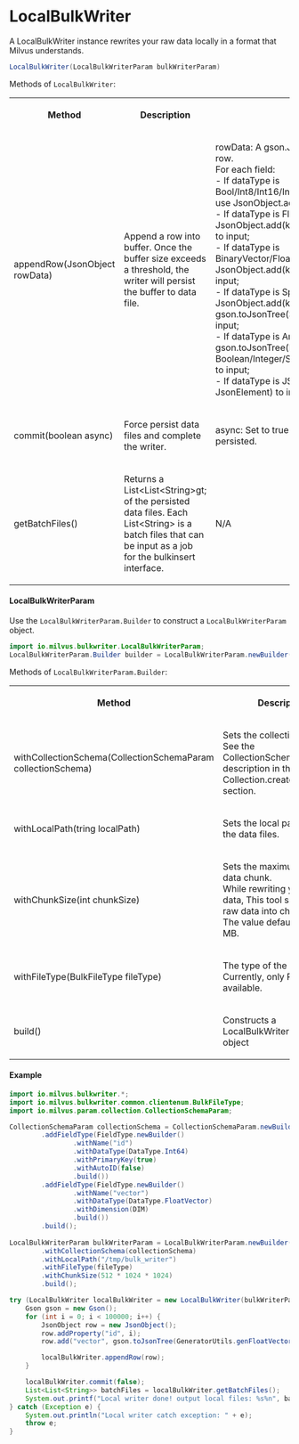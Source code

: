 # LocalBulkWriter

A LocalBulkWriter instance rewrites your raw data locally in a format that Milvus understands.

```java
LocalBulkWriter(LocalBulkWriterParam bulkWriterParam)
```

Methods of `LocalBulkWriter`:

<table>
    <tr>
        <th><p>Method</p></th>
        <th><p>Description</p></th>
        <th><p>Parameters</p></th>
    </tr>
    <tr>
        <td><p>appendRow(JsonObject rowData)</p></td>
        <td><p>Append a row into buffer. Once the buffer size exceeds a threshold, the writer will persist the buffer to data file.</p></td>
        <td><p>rowData: A gson.JsonObject to store the data of a row.<br/>For each field:<br/>- If dataType is Bool/Int8/Int16/Int32/Int64/Float/Double/Varchar, use JsonObject.addProperty(key, value) to input;<br/>- If dataType is FloatVector, use JsonObject.add(key, gson.toJsonTree(List[Float]) to input;<br/>- If dataType is BinaryVector/Float16Vector/BFloat16Vector, use JsonObject.add(key, gson.toJsonTree(byte[])) to input;<br/>- If dataType is SparseFloatVector, use JsonObject.add(key, gson.toJsonTree(SortedMap[Long, Float])) to input;<br/>- If dataType is Array, use JsonObject.add(key, gson.toJsonTree(List of Boolean/Integer/Short/Long/Float/Double/String)) to input;<br/>- If dataType is JSON, use JsonObject.add(key, JsonElement) to input;</p></td>
    </tr>
    <tr>
        <td><p>commit(boolean async)</p></td>
        <td><p>Force persist data files and complete the writer.</p></td>
        <td><p>async: Set to true to wait until all data files are persisted.</p></td>
    </tr>
    <tr>
        <td><p>getBatchFiles()</p></td>
        <td><p>Returns a List&lt;List&lt;String>gt; of the persisted data files. Each List&lt;String> is a batch files that can be input as a job for the bulkinsert interface.</p></td>
        <td><p>N/A</p></td>
    </tr>
</table>

#### LocalBulkWriterParam

Use the `LocalBulkWriterParam.Builder` to construct a `LocalBulkWriterParam` object.

```java
import io.milvus.bulkwriter.LocalBulkWriterParam;
LocalBulkWriterParam.Builder builder = LocalBulkWriterParam.newBuilder();
```

Methods of `LocalBulkWriterParam.Builder`:

<table>
    <tr>
        <th><p>Method</p></th>
        <th><p>Description</p></th>
        <th><p>Parameters</p></th>
    </tr>
    <tr>
        <td><p>withCollectionSchema(CollectionSchemaParam collectionSchema)</p></td>
        <td><p>Sets the collection schema. See the CollectionSchemaParam description in the Collection.createCollection() section.</p></td>
        <td><p>collectionSchema: collection schema</p></td>
    </tr>
    <tr>
        <td><p>withLocalPath(tring localPath)</p></td>
        <td><p>Sets the local path to output the data files.</p></td>
        <td><p>localPath: A local path.</p></td>
    </tr>
    <tr>
        <td><p>withChunkSize(int chunkSize)</p></td>
        <td><p>Sets the maximum size of a data chunk.<br/>While rewriting your raw data, This tool splits your raw data into chunks.<br/>The value defaults to 128 MB.</p></td>
        <td><p>chunkSize: the maximum size of a data chunk.</p></td>
    </tr>
    <tr>
        <td><p>withFileType(BulkFileType fileType)</p></td>
        <td><p>The type of the output file. Currently, only PARQUET is available.</p></td>
        <td><p>fileType: The output file type.</p></td>
    </tr>
    <tr>
        <td><p>build()</p></td>
        <td><p>Constructs a LocalBulkWriterParam object</p></td>
        <td><p>N/A</p></td>
    </tr>
</table>

#### Example

```java
import io.milvus.bulkwriter.*;
import io.milvus.bulkwriter.common.clientenum.BulkFileType;
import io.milvus.param.collection.CollectionSchemaParam;

CollectionSchemaParam collectionSchema = CollectionSchemaParam.newBuilder()
        .addFieldType(FieldType.newBuilder()
                .withName("id")
                .withDataType(DataType.Int64)
                .withPrimaryKey(true)
                .withAutoID(false)
                .build())
        .addFieldType(FieldType.newBuilder()
                .withName("vector")
                .withDataType(DataType.FloatVector)
                .withDimension(DIM)
                .build())
        .build();
        
LocalBulkWriterParam bulkWriterParam = LocalBulkWriterParam.newBuilder()
        .withCollectionSchema(collectionSchema)
        .withLocalPath("/tmp/bulk_writer")
        .withFileType(fileType)
        .withChunkSize(512 * 1024 * 1024)
        .build();

try (LocalBulkWriter localBulkWriter = new LocalBulkWriter(bulkWriterParam)) {
    Gson gson = new Gson();
    for (int i = 0; i < 100000; i++) {
        JsonObject row = new JsonObject();
        row.addProperty("id", i);
        row.add("vector", gson.toJsonTree(GeneratorUtils.genFloatVector(DIM)));

        localBulkWriter.appendRow(row);
    }

    localBulkWriter.commit(false);
    List<List<String>> batchFiles = localBulkWriter.getBatchFiles();
    System.out.printf("Local writer done! output local files: %s%n", batchFiles);
} catch (Exception e) {
    System.out.println("Local writer catch exception: " + e);
    throw e;
}
```
